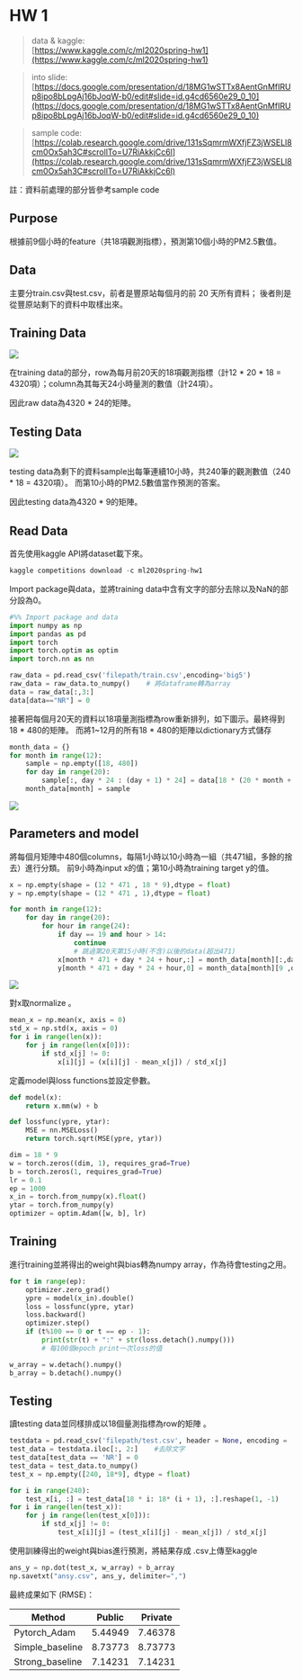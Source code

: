 # HW 1

> data & kaggle:  
[https://www.kaggle.com/c/ml2020spring-hw1](https://www.kaggle.com/c/ml2020spring-hw1)

> into slide:  
[https://docs.google.com/presentation/d/18MG1wSTTx8AentGnMfIRUp8ipo8bLpgAj16bJoqW-b0/edit#slide=id.g4cd6560e29_0_10](https://docs.google.com/presentation/d/18MG1wSTTx8AentGnMfIRUp8ipo8bLpgAj16bJoqW-b0/edit#slide=id.g4cd6560e29_0_10)

> sample code:  
[https://colab.research.google.com/drive/131sSqmrmWXfjFZ3jWSELl8cm0Ox5ah3C#scrollTo=U7RiAkkjCc6l](https://colab.research.google.com/drive/131sSqmrmWXfjFZ3jWSELl8cm0Ox5ah3C#scrollTo=U7RiAkkjCc6l)

註：資料前處理的部分皆參考sample code

## Purpose

根據前9個小時的feature（共18項觀測指標），預測第10個小時的PM2.5數值。

## Data

主要分train.csv與test.csv，前者是豐原站每個月的前 20 天所有資料；
後者則是從豐原站剩下的資料中取樣出來。

## Training Data

<img src = "https://abner0627.github.io/ML-Lecture/HW%201/img/Untitled.png">  

在training data的部分，row為每月前20天的18項觀測指標（計12 * 20 * 18 = 4320項）；column為其每天24小時量測的數值（計24項）。

因此raw data為4320 * 24的矩陣。

## Testing Data

<img src = "https://abner0627.github.io/ML-Lecture/HW%201/img/Untitled%201.png">  

testing data為剩下的資料sample出每筆連續10小時，共240筆的觀測數值（240 * 18 = 4320項）。
而第10小時的PM2.5數值當作預測的答案。

因此testing data為4320 * 9的矩陣。

## Read Data

首先使用kaggle API將dataset載下來。

```jsx
kaggle competitions download -c ml2020spring-hw1
```

Import package與data，並將training data中含有文字的部分去除以及NaN的部分設為0。

```python
#%% Import package and data
import numpy as np
import pandas as pd
import torch
import torch.optim as optim
import torch.nn as nn

raw_data = pd.read_csv('filepath/train.csv',encoding='big5')
raw_data = raw_data.to_numpy()    # 將dataframe轉為array
data = raw_data[:,3:]
data[data=="NR"] = 0
```

接著把每個月20天的資料以18項量測指標為row重新排列，如下圖示。最終得到18 * 480的矩陣。
而將1~12月的所有18 * 480的矩陣以dictionary方式儲存

```python
month_data = {}
for month in range(12):
    sample = np.empty([18, 480])
    for day in range(20):
        sample[:, day * 24 : (day + 1) * 24] = data[18 * (20 * month + day) : 18 * (20 * month + day + 1), :]
    month_data[month] = sample
```

<img src = "https://abner0627.github.io/ML-Lecture/HW%201/img/Untitled%202.png">  

## Parameters and model

將每個月矩陣中480個columns，每隔1小時以10小時為一組（共471組，多餘的捨去）進行分類。
前9小時為input x的值；第10小時為training target y的值。

```python
x = np.empty(shape = (12 * 471 , 18 * 9),dtype = float)
y = np.empty(shape = (12 * 471 , 1),dtype = float)

for month in range(12): 
    for day in range(20): 
        for hour in range(24):   
            if day == 19 and hour > 14:
                continue
                # 跳過第20天第15小時(不含)以後的data(超出471)
            x[month * 471 + day * 24 + hour,:] = month_data[month][:,day * 24 + hour : day * 24 + hour + 9].reshape(1,-1)
            y[month * 471 + day * 24 + hour,0] = month_data[month][9 ,day * 24 + hour + 9]
```

<img src = "https://abner0627.github.io/ML-Lecture/HW%201/img/Untitled%203.png">  

對x取normalize 。

```python
mean_x = np.mean(x, axis = 0)
std_x = np.std(x, axis = 0)
for i in range(len(x)):
    for j in range(len(x[0])):
        if std_x[j] != 0:
            x[i][j] = (x[i][j] - mean_x[j]) / std_x[j]
```

定義model與loss functions並設定參數。

```python
def model(x):
    return x.mm(w) + b

def lossfunc(ypre, ytar):
    MSE = nn.MSELoss()
    return torch.sqrt(MSE(ypre, ytar))

dim = 18 * 9
w = torch.zeros((dim, 1), requires_grad=True)
b = torch.zeros(1, requires_grad=True)
lr = 0.1
ep = 1000
x_in = torch.from_numpy(x).float()
ytar = torch.from_numpy(y)
optimizer = optim.Adam([w, b], lr)
```

## Training

進行training並將得出的weight與bias轉為numpy array，作為待會testing之用。

```python
for t in range(ep):
    optimizer.zero_grad()
    ypre = model(x_in).double()
    loss = lossfunc(ypre, ytar)
    loss.backward()   
    optimizer.step()
    if (t%100 == 0 or t == ep - 1):
        print(str(t) + ":" + str(loss.detach().numpy()))
		# 每100個epoch print一次loss的值

w_array = w.detach().numpy()
b_array = b.detach().numpy()
```

## Testing

讀testing data並同樣排成以18個量測指標為row的矩陣 。

```python
testdata = pd.read_csv('filepath/test.csv', header = None, encoding = 'big5')
test_data = testdata.iloc[:, 2:]    #去除文字
test_data[test_data == 'NR'] = 0
test_data = test_data.to_numpy()
test_x = np.empty([240, 18*9], dtype = float)

for i in range(240):
    test_x[i, :] = test_data[18 * i: 18* (i + 1), :].reshape(1, -1)
for i in range(len(test_x)):
    for j in range(len(test_x[0])):
        if std_x[j] != 0:
            test_x[i][j] = (test_x[i][j] - mean_x[j]) / std_x[j]
```

使用訓練得出的weight與bias進行預測，將結果存成 .csv上傳至kaggle

```python
ans_y = np.dot(test_x, w_array) + b_array
np.savetxt("ansy.csv", ans_y, delimiter=",")
```

最終成果如下 (RMSE)：  

| Method          | Public  | Private |
|-----------------|---------|---------|
| Pytorch_Adam    | 5.44949 | 7.46378 |
| Simple_baseline | 8.73773 | 8.73773 |
| Strong_baseline | 7.14231 | 7.14231 |
